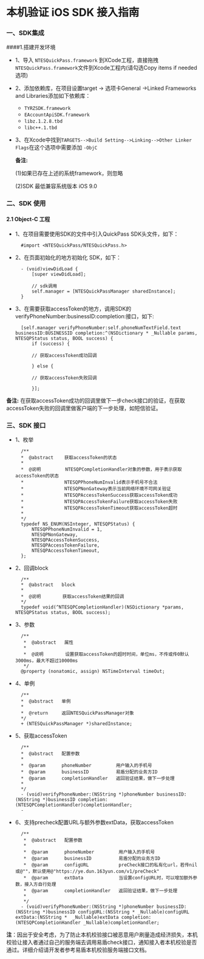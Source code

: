 本机验证 iOS SDK 接入指南
===
### 一、SDK集成
####1.搭建开发环境
* 1、导入 `NTESQuickPass.framework` 到XCode工程，直接拖拽`NTESQuickPass.framework`文件到Xcode工程内(请勾选Copy items if needed选项)
* 2、添加依赖库，在项目设置target -> 选项卡General ->Linked Frameworks and Libraries添加如下依赖库： 
	* `TYRZSDK.framework`
	* `EAccountApiSDK.framework`
	* `libz.1.2.8.tbd`
	* `libc++.1.tbd`
* 3、在Xcode中找到`TARGETS-->Build Setting-->Linking-->Other Linker Flags`在这个选项中需要添加 `-ObjC`
    
   __备注:__  
   
   (1)如果已存在上述的系统framework，则忽略
   
   (2)SDK 最低兼容系统版本 iOS 9.0
  
### 二、SDK 使用

#### 2.1 Object-C 工程

* 1、在项目需要使用SDK的文件中引入QuickPass SDK头文件，如下：

		#import <NTESQuickPass/NTESQuickPass.h>
		
* 2、在页面初始化的地方初始化 SDK，如下：

		- (void)viewDidLoad {
    		[super viewDidLoad];
    
    		// sdk调用
    		self.manager = [NTESQuickPassManager sharedInstance];
		}
		
* 3、在需要获取accessToken的地方，调用SDK的verifyPhoneNumber:businessID:completion:接口，如下:

		
		[self.manager verifyPhoneNumber:self.phoneNumTextField.text businessID:BUSINESSID completion:^(NSDictionary * _Nullable params, NTESQPStatus status, BOOL success) {
			if (success) {
			
           	// 获取accessToken成功回调
           	
           	} else {
           	
           	// 获取accessToken失败回调
           	
           	}];
           	
   		
 __备注:__  在获取accessToken成功的回调里做下一步check接口的验证，在获取accessToken失败的回调里做客户端的下一步处理，如短信验证。


### 三、SDK 接口

* 1、枚举
		
		/**
 		*  @abstract    获取accessToken的状态
 		*
 		*  @说明         NTESQPCompletionHandler对象的参数，用于表示获取accessToken的状态
 		*               NTESQPPhoneNumInvalid表示手机号不合法
 		*               NTESQPNonGateway表示当前网络环境不可网关验证
 		*               NTESQPAccessTokenSuccess获取accessToken成功
 		*               NTESQPAccessTokenFailure获取accessToken失败
 		*               NTESQPAccessTokenTimeout获取accessToken超时
 		*
 		*/
		typedef NS_ENUM(NSInteger, NTESQPStatus) {
    		NTESQPPhoneNumInvalid = 1,
    		NTESQPNonGateway,
    		NTESQPAccessTokenSuccess,
    		NTESQPAccessTokenFailure,
    		NTESQPAccessTokenTimeout,
		};

* 2、回调block
	
		/**
 		*  @abstract   block
 		*
 		*  @说明        获取accessToken结果的回调
 		*/
		typedef void(^NTESQPCompletionHandler)(NSDictionary *params, NTESQPStatus status, BOOL success);
		
* 3、参数
		
		/**
		 *  @abstract   属性
		 *
		 *  @说明        设置获取accessToken的超时时间，单位ms，不传或传0默认3000ms，最大不超过10000ms
		 */
		@property (nonatomic, assign) NSTimeInterval timeOut;


* 4、单例

		/**
 		*  @abstract   单例
 		*
 		*  @return     返回NTESQuickPassManager对象
 		*/
		+ (NTESQuickPassManager *)sharedInstance;

* 5、获取accessToken

		/**
 		*  @abstract   配置参数
 		*
 		*  @param      phoneNumber         用户输入的手机号
 		*  @param      businessID          易盾分配的业务方ID
 		*  @param      completionHandler   返回验证结果，做下一步处理
 		*
 		*/
		- (void)verifyPhoneNumber:(NSString *)phoneNumber businessID:(NSString *)businessID completion:(NTESQPCompletionHandler)completionHandler;
		- 
* 6、支持precheck配置URL与额外参数extData，获取accessToken

		/**
		 *  @abstract   配置参数
		 *
		 *  @param      phoneNumber         用户输入的手机号
		 *  @param      businessID          易盾分配的业务方ID
		 *  @param      configURL           preCheck接口的私有化url，若传nil或@""，默认使用@"https://ye.dun.163yun.com/v1/preCheck"
		 *  @param      extData             当设置configURL时，可以增加额外参数，接入方自行处理
		 *  @param      completionHandler   返回验证结果，做下一步处理
		 *
		 */
		- (void)verifyPhoneNumber:(NSString *)phoneNumber businessID:(NSString *)businessID configURL:(NSString * _Nullable)configURL extData:(NSString *  _Nullable)extData completion:(NTESQPCompletionHandler _Nullable)completionHandler;

		
__注__：因出于安全考虑，为了防止本机校验接口被恶意用户刷量造成经济损失，本机校验让接入者通过自己的服务端去调用易盾check接口，通知接入者本机校验是否通过。详细介绍请开发者参考易盾本机校验服务端接口文档。		

        
        

	
